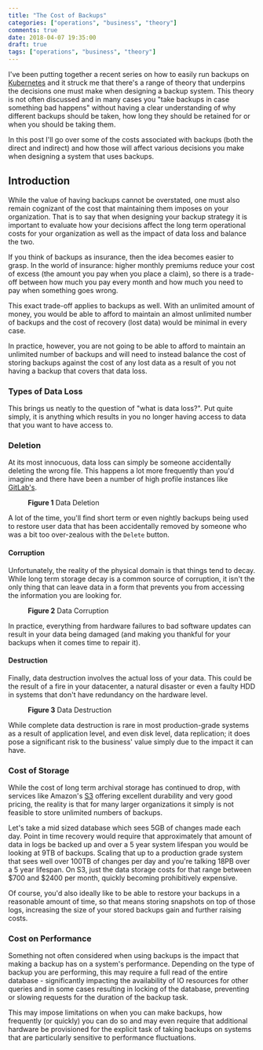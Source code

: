 ```yaml
---
title: "The Cost of Backups"
categories: ["operations", "business", "theory"]
comments: true
date: 2018-04-07 19:35:00
draft: true
tags: ["operations", "business", "theory"]
---
```


I've been putting together a recent series on how to easily run backups
on [Kubernetes][] and it struck me that there's a range of theory that underpins
the decisions one must make when designing a backup system. This theory is
not often discussed and in many cases you "take backups in case something bad
happens" without having a clear understanding of why different backups should
be taken, how long they should be retained for or when you should be taking
them.

In this post I'll go over some of the costs associated with backups (both the
direct and indirect) and how those will affect various decisions you make when
designing a system that uses backups.

<!--more-->

## Introduction
While the value of having backups cannot be overstated, one must also remain
cognizant of the cost that maintaining them imposes on your organization. That
is to say that when designing your backup strategy it is important to evaluate
how your decisions affect the long term operational costs for your organization
as well as the impact of data loss and balance the two.

If you think of backups as insurance, then the idea becomes easier to
grasp. In the world of insurance: higher monthly premiums reduce your
cost of excess (the amount you pay when you place a claim), so there is a
trade-off between how much you pay every month and how much you need to pay
when something goes wrong.

This exact trade-off applies to backups as well. With an unlimited amount
of money, you would be able to afford to maintain an almost unlimited number
of backups and the cost of recovery (lost data) would be minimal in every
case.

In practice, however, you are not going to be able to afford to maintain an
unlimited number of backups and will need to instead balance the cost of storing
backups against the cost of any lost data as a result of you not having a backup
that covers that data loss.

### Types of Data Loss
This brings us neatly to the question of "what is data loss?". Put quite
simply, it is anything which results in you no longer having access to data
that you want to have access to.

### Deletion
At its most innocuous, data loss can simply be someone accidentally deleting
the wrong file. This happens a lot more frequently than you'd imagine and there
have been a number of high profile instances like [GitLab's][gitlab-database-loss].

<Figure src="https://cdn.sierrasoftworks.com/blog/rolling_backups_deletion.jpg">

**Figure 1** Data Deletion
</Figure>

A lot of the time, you'll find short term or even nightly backups being used to
restore user data that has been accidentally removed by someone who was a bit too
over-zealous with the `Delete` button.

#### Corruption
Unfortunately, the reality of the physical domain is that things tend to decay. While
long term storage decay is a common source of corruption, it isn't the only thing that
can leave data in a form that prevents you from accessing the information you are looking
for.

<Figure src="https://cdn.sierrasoftworks.com/blog/rolling_backups_corruption.jpeg">

**Figure 2** Data Corruption
</Figure>

In practice, everything from hardware failures to bad software updates can result in
your data being damaged (and making you thankful for your backups when it comes time
to repair it).

#### Destruction
Finally, data destruction involves the actual loss of your data. This could
be the result of a fire in your datacenter, a natural disaster or even a
faulty HDD in systems that don't have redundancy on the hardware level.

<Figure src="https://cdn.sierrasoftworks.com/blog/rolling_backups_destruction.jpg">

**Figure 3** Data Destruction
</Figure>

While complete data destruction is rare in most production-grade systems
as a result of application level, and even disk level, data replication;
it does pose a significant risk to the business' value simply due to the
impact it can have.

### Cost of Storage
While the cost of long term archival storage has continued to drop, with
services like Amazon's [S3][] offering excellent durability and very good
pricing, the reality is that for many larger organizations it simply is not
feasible to store unlimited numbers of backups.

Let's take a mid sized database which sees 5GB of changes made each day. Point
in time recovery would require that approximately that amount of data in logs
be backed up and over a 5 year system lifespan you would be looking at 9TB of
backups. Scaling that up to a production grade system that sees well over 100TB
of changes per day and you're talking 18PB over a 5 year lifespan. On S3, just the
data storage costs for that range between $700 and $2400 per month, quickly becoming
prohibitively expensive.

Of course, you'd also ideally like to be able to restore your backups in a
reasonable amount of time, so that means storing snapshots on top of those logs,
increasing the size of your stored backups gain and further raising costs.

### Cost on Performance
Something not often considered when using backups is the impact that making
a backup has on a system's performance. Depending on the type of backup you
are performing, this may require a full read of the entire database - significantly
impacting the availability of IO resources for other queries and in some cases
resulting in locking of the database, preventing or slowing requests for the
duration of the backup task.

This may impose limitations on when you can make backups, how frequently (or quickly)
you can do so and may even require that additional hardware be provisioned for the
explicit task of taking backups on systems that are particularly sensitive to performance
fluctuations.

[gitlab-database-loss]: https://about.gitlab.com/2017/02/01/gitlab-dot-com-database-incident/
[Kubernetes]: https://kubernetes.io/
[S3]: https://aws.amazon.com/s3/
